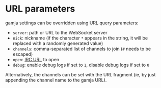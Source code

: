 # URL parameters

gamja settings can be overridden using URL query parameters:

- `server`: path or URL to the WebSocket server
- `nick`: nickname (if the character `*` appears in the string, it will be
  replaced with a randomly generated value)
- `channels`: comma-separated list of channels to join (`#` needs to be escaped)
- `open`: [IRC URL] to open
- `debug`: enable debug logs if set to `1`, disable debug logs if set to `0`

Alternatively, the channels can be set with the URL fragment (ie, by just
appending the channel name to the gamja URL).

[IRC URL]: https://datatracker.ietf.org/doc/html/draft-butcher-irc-url-04
